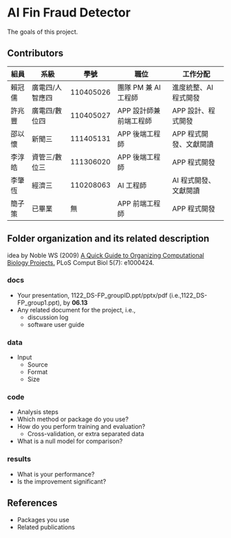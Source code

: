 # AI Fin Fraud Detector
The goals of this project.

## Contributors
| 組員    | 系級              | 學號       | 職位                     | 工作分配             |
|---------|-------------------|------------|--------------------------|----------------------|
| 賴冠儒  | 廣電四/人智應四   | 110405026  | 團隊 PM 兼 AI 工程師     | 進度統整、AI 程式開發 |
| 許兆豐  | 廣電四/數位四     | 110405027  | APP 設計師兼前端工程師       | APP 設計、程式開發   |
| 邵以懷  | 新聞三            | 111405131  | APP 後端工程師               | APP 程式開發、文獻閱讀 |
| 李淳皓  | 資管三/數位三     | 111306020  | APP 後端工程師               | APP 程式開發 |
| 李肇恆  | 經濟三            | 110208063  | AI 工程師               | AI 程式開發、文獻閱讀 |
| 簡子策  | 已畢業            | 無  |  APP 前端工程師               | APP 程式開發 |

## Folder organization and its related description
idea by Noble WS (2009) [A Quick Guide to Organizing Computational Biology Projects.](https://journals.plos.org/ploscompbiol/article?id=10.1371/journal.pcbi.1000424) PLoS Comput Biol 5(7): e1000424.

### docs
* Your presentation, 1122_DS-FP_groupID.ppt/pptx/pdf (i.e.,1122_DS-FP_group1.ppt), by **06.13**
* Any related document for the project, i.e.,
  * discussion log
  * software user guide

### data
* Input
  * Source
  * Format
  * Size

### code
* Analysis steps
* Which method or package do you use?
* How do you perform training and evaluation?
  * Cross-validation, or extra separated data
* What is a null model for comparison?

### results
* What is your performance?
* Is the improvement significant?

## References
* Packages you use
* Related publications
